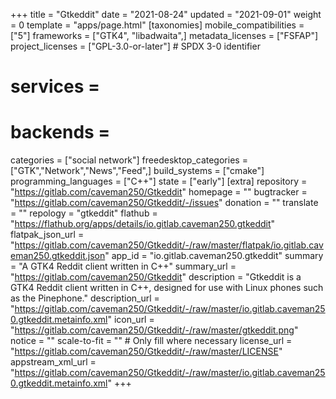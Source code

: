+++
title = "Gtkeddit"
date = "2021-08-24"
updated = "2021-09-01"
weight = 0
template = "apps/page.html"
[taxonomies]
mobile_compatibilities = ["5"]
frameworks = ["GTK4", "libadwaita",]
metadata_licenses = ["FSFAP"]
project_licenses = ["GPL-3.0-or-later"] # SPDX 3-0 identifier
# services = 
# backends = 
categories = ["social network"]
freedesktop_categories = ["GTK","Network","News","Feed",]
build_systems = ["cmake"]
programming_languages = ["C++"]
state = ["early"]
[extra]
repository = "https://gitlab.com/caveman250/Gtkeddit"
homepage = ""
bugtracker = "https://gitlab.com/caveman250/Gtkeddit/-/issues"
donation = ""
translate = ""
repology = "gtkeddit"
flathub = "https://flathub.org/apps/details/io.gitlab.caveman250.gtkeddit"
flatpak_json_url = "https://gitlab.com/caveman250/Gtkeddit/-/raw/master/flatpak/io.gitlab.caveman250.gtkeddit.json"
app_id = "io.gitlab.caveman250.gtkeddit"
summary = "A GTK4 Reddit client written in C++"
summary_url = "https://gitlab.com/caveman250/Gtkeddit"
description = "Gtkeddit is a GTK4 Reddit client written in C++, designed for use with Linux phones such as the Pinephone."
description_url = "https://gitlab.com/caveman250/Gtkeddit/-/raw/master/io.gitlab.caveman250.gtkeddit.metainfo.xml"
icon_url = "https://gitlab.com/caveman250/Gtkeddit/-/raw/master/gtkeddit.png" 
notice = ""
scale-to-fit = "" # Only fill where necessary
license_url = "https://gitlab.com/caveman250/Gtkeddit/-/raw/master/LICENSE"
appstream_xml_url = "https://gitlab.com/caveman250/Gtkeddit/-/raw/master/io.gitlab.caveman250.gtkeddit.metainfo.xml"
+++

